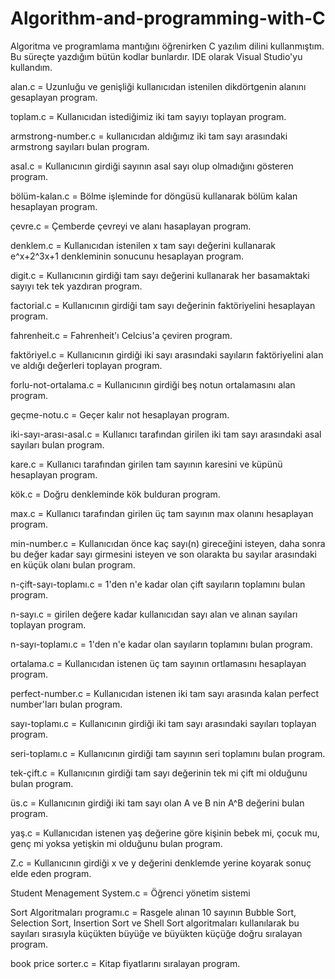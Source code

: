 # Algorithm-and-programming-with-C

Algoritma ve programlama mantığını öğrenirken C yazılım dilini kullanmıştım. 
Bu süreçte yazdığım bütün kodlar bunlardır. 
IDE olarak Visual Studio'yu kullandım. 

alan.c = Uzunluğu ve genişliği kullanıcıdan istenilen dikdörtgenin alanını gesaplayan program.

toplam.c = Kullanıcıdan istediğimiz iki tam sayıyı toplayan program.

armstrong-number.c = kullanıcıdan aldığımız iki tam sayı arasındaki armstrong sayıları bulan program.

asal.c = Kullanıcının girdiği sayının asal sayı olup olmadığını gösteren program.

bölüm-kalan.c = Bölme işleminde for döngüsü kullanarak bölüm kalan hesaplayan program.

çevre.c = Çemberde çevreyi ve alanı hasaplayan program.

denklem.c = Kullanıcıdan istenilen x tam sayı değerini kullanarak e^x+2^3x+1 denkleminin sonucunu hesaplayan program.

digit.c = Kullanıcının girdiği tam sayı değerini kullanarak her basamaktaki sayıyı tek tek yazdıran program.

factorial.c = Kullanıcının girdiği tam sayı değerinin faktöriyelini hesaplayan program. 

fahrenheit.c = Fahrenheit'ı Celcius'a çeviren program.

faktöriyel.c = Kullanıcının girdiği iki sayı arasındaki sayıların faktöriyelini alan ve aldığı değerleri toplayan program.

forlu-not-ortalama.c = Kullanıcının girdiği beş notun ortalamasını alan program.

geçme-notu.c = Geçer kalır not hesaplayan program.

iki-sayı-arası-asal.c = Kullanıcı tarafından girilen iki tam sayı arasındaki asal sayıları bulan program.

kare.c = Kullanıcı tarafından girilen tam sayının karesini ve küpünü hesaplayan program.

kök.c = Doğru denkleminde kök bulduran program.

max.c = Kullanıcı tarafından girilen üç tam sayının max olanını hesaplayan program.

min-number.c = Kullanıcıdan önce kaç sayı(n) gireceğini isteyen, daha sonra bu değer kadar sayı girmesini isteyen ve son olarakta bu sayılar arasındaki en küçük olanı bulan program.

n-çift-sayı-toplamı.c = 1'den n'e kadar olan çift sayıların toplamını bulan program.

n-sayı.c = girilen değere kadar kullanıcıdan sayı alan ve alınan sayıları toplayan program.

n-sayı-toplamı.c = 1'den n'e kadar olan sayıların toplamını bulan program.

ortalama.c = Kullanıcıdan istenen üç tam sayının ortlamasını hesaplayan program.

perfect-number.c = Kullanıcıdan istenen iki tam sayı arasında kalan perfect number'ları bulan program.

sayı-toplamı.c = Kullanıcının girdiği iki tam sayı arasındaki sayıları toplayan program.

seri-toplamı.c = Kullanıcının girdiği tam sayının seri toplamını bulan program.

tek-çift.c = Kullanıcının girdiği tam sayı değerinin  tek mi çift mi olduğunu bulan program.

üs.c = Kullanıcının girdiği iki tam sayı olan A ve B nin A^B değerini bulan program.

yaş.c = Kullanıcıdan istenen yaş değerine göre kişinin bebek mi, çocuk mu, genç mi yoksa yetişkin mi olduğunu bulan program.

Z.c = Kullanıcının girdiği x ve y değerini denklemde yerine koyarak sonuç elde eden program.

Student Menagement System.c = Öğrenci yönetim sistemi

Sort Algoritmaları programı.c = Rasgele alınan 10 sayının Bubble Sort, Selection Sort, Insertion Sort ve Shell Sort algoritmaları kullanılarak bu sayıları sırasıyla küçükten büyüğe ve büyükten küçüğe doğru sıralayan program.

book price sorter.c = Kitap fiyatlarını sıralayan program.
